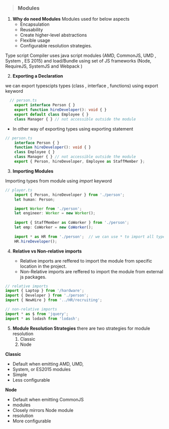 > ### Modules 

 1. **Why do need Modules** 
    Modules used for below aspects 
       - Encapsulation 
       - Reusability 
       - Create higher-level abstractions 
       - Flexible usage
       - Configurable resolution strategies.
  
  Type script Compiler uses java script modules (AMD, CommonJS, UMD , System , ES 2015) and load/Bundle using set of JS frameworks (Node, RequireJS, SystemJS and Webpack )        

 2. **Exporting a Declaration** 
  
  we can export typescipts types (class , interface , functions) using export keyword 

```ts
  // person.ts
    export interface Person { }
    export function hireDeveloper(): void { }
    export default class Employee { }
    class Manager { } // not accessible outside the module
```
  - In other way of exporting types using exporting statement 

```ts
// person.ts
    interface Person { }
    function hireDeveloper(): void { }
    class Employee { }
    class Manager { } // not accessible outside the module
    export { Person, hireDeveloper, Employee as StaffMember };
```

3. **Importing Modules** 

Importing types from module using *import* keyword

```ts
// player.ts
    import { Person, hireDeveloper } from './person';
    let human: Person;

    import Worker from './person';
    let engineer: Worker = new Worker();
    
    import { StaffMember as CoWorker } from './person';
    let emp: CoWorker = new CoWorker();
    
    import * as HR from './person';  // we can use * to import all types from module. if we use as keyword to define alias which can be used as namespace to access types.
    HR.hireDeveloper();
```
4. **Relative vs Non-relative imports** 
    
   - Relative imports are reffered to  import the module from specific location in the project.
   - Non-Relative imports are reffered to import the module from external js packages.
```ts 
// relative imports
import { Laptop } from '/hardware';
import { Developer } from './person';
import { NewHire } from '../HR/recruiting';

// non-relative imports
import * as $ from 'jquery';
import * as lodash from 'lodash';

```

5. **Module Resolution Strategies**
 there are two strategies for module resolution 
   1. Classic 
   2. Node

**Classic**
  -  Default when emitting AMD, UMD,
  -  System, or ES2015 modules
  -  Simple
  -  Less configurable

**Node**
  - Default when emitting CommonJS
  -  modules
  -  Closely mirrors Node module
  -  resolution
  -  More configurable